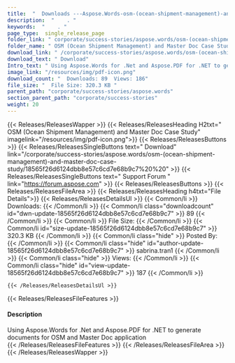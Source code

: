 ```yaml
---
title:  "  Downloads ---Aspose.Words-osm-(ocean-shipment-management)-and-master-doc-case-study . " 
description:  "    . " 
keywords:  "    . " 
page_type:  single_release_page
folder_link: " corporate/success-stories/aspose.words/osm-(ocean-shipment-management)-and-master-doc-case-study/"
folder_name: " OSM (Ocean Shipment Management) and Master Doc Case Study"
download_link: " /corporate/success-stories/aspose.words/osm-(ocean-shipment-management)-and-master-doc-case-study/18565f26d6124dbb8e57c6cd7e68b9c7"
download_text: " Download"
Intro_text: " Using Aspose.Words for .Net and Aspose.PDF for .NET to generate documents for OS..."
image_link: "/resources/img/pdf-icon.png"
download_count: "  Downloads: 89  Views: 186"
file_size: "  File Size: 320.3 KB "
parent_path: "corporate/success-stories/aspose.words"
section_parent_path: "corporate/success-stories"
weight: 20 
---
```


{{< Releases/ReleasesWapper >}}
  {{< Releases/ReleasesHeading H2txt=" OSM (Ocean Shipment Management) and Master Doc Case Study" imagelink="/resources/img/pdf-icon.png">}}
  {{< Releases/ReleasesButtons >}}
    {{< Releases/ReleasesSingleButtons text=" Download" link="/corporate/success-stories/aspose.words/osm-(ocean-shipment-management)-and-master-doc-case-study/18565f26d6124dbb8e57c6cd7e68b9c7%20%20" >}}
    {{< Releases/ReleasesSingleButtons text=" Support Forum " link="https://forum.aspose.com" >}}
  {{< Releases/ReleasesButtons >}}
  {{< Releases/ReleasesFileArea >}}
    {{< Releases/ReleasesHeading h4txt="File Details">}}
    {{< Releases/ReleasesDetailsUl >}}
            {{< Common/li  >}} Downloads: {{< /Common/li >}} 
      {{< Common/li class="downloadcount" id="dwn-update-18565f26d6124dbb8e57c6cd7e68b9c7" >}} 89 {{< /Common/li >}} 
      {{< Common/li  >}} File Size: {{< /Common/li >}} 
      {{< Common/li id="size-update-18565f26d6124dbb8e57c6cd7e68b9c7" >}} 320.3 KB {{< /Common/li >}} 
      {{< Common/li  class="hide" >}} Posted By: {{< /Common/li >}} 
      {{< Common/li class="hide" id="author-update-18565f26d6124dbb8e57c6cd7e68b9c7" >}} sabrina.tran1 {{< /Common/li >}} 
      {{< Common/li class="hide"  >}} Views: {{< /Common/li >}} 
      {{< Common/li class="hide" id="view-update-18565f26d6124dbb8e57c6cd7e68b9c7" >}} 187 {{< /Common/li >}} 

    {{< /Releases/ReleasesDetailsUl >}}

  {{< Releases/ReleasesFileFeatures >}}
      <h4>Description</h4><div class="HTMLDescription">Using Aspose.Words for .Net and Aspose.PDF for .NET to generate documents for OSM and Master Doc application</div>
  {{< /Releases/ReleasesFileFeatures >}}
 {{< /Releases/ReleasesFileArea >}}
{{< /Releases/ReleasesWapper >}}


